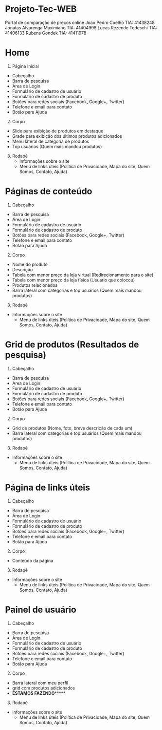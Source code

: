 # Projeto-Tec-WEB
Portal de comparação de preços online 
Joao Pedro Coelho TIA: 41438248
Jonatas Alvarenga Maximiano TIA: 41404998
Lucas Rezende Tedeschi TIA: 41406133
Rubens Gondek TIA: 41411978

# Home
1. Página Inicial
*  Cabeçalho
  * Barra de pesquisa
  * Área de Login 
  * Formulário de cadastro de usuário
  * Formulário de cadastro de produto
  * Botões para redes sociais (Facebook, Google+, Twitter)
  * Telefone e email para contato
  * Botão para Ajuda 
2. Corpo
  * Slide para exibição de produtos em destaque
  * Grade para exibição dos últimos produtos adicionados
  * Menu lateral de categoria de produtos
  * Top usuários (Quem mais mandou produtos)
3. Rodapé
	* Informações sobre o site
	* Menu de links úteis (Política de Privacidade, Mapa do site, Quem Somos, Contato, Ajuda)

# Páginas de conteúdo
1. Cabeçalho
  * Barra de pesquisa
  * Área de Login 
  * Formulário de cadastro de usuário
  * Formulário de cadastro de produto
  * Botões para redes sociais (Facebook, Google+, Twitter)
  * Telefone e email para contato
  * Botão para Ajuda
2. Corpo
  * Nome do produto
  * Descrição
  * Tabela com menor preço da loja virtual (Redirecionamento para o site) 
  * Tabela com menor preço da loja física (Usuario que colocou)
  * Produtos relacionados
  * Barra lateral com categorias e top usuários (Quem mais mandou produtos)
3. Rodapé
  * Informações sobre o site
	* Menu de links úteis (Política de Privacidade, Mapa do site, Quem Somos, Contato, Ajuda)

# Grid de produtos (Resultados de pesquisa)
1. Cabeçalho
  * Barra de pesquisa
  * Área de Login 
  * Formulário de cadastro de usuário
  * Formulário de cadastro de produto
  * Botões para redes sociais (Facebook, Google+, Twitter)
  * Telefone e email para contato
  * Botão para Ajuda
2. Corpo
  * Grid de produtos (Nome, foto, breve descrição de cada um)
  * Barra lateral com categorias e top usuários (Quem mais mandou produtos)
3. Rodapé
  * Informações sobre o site
	* Menu de links úteis (Política de Privacidade, Mapa do site, Quem Somos, Contato, Ajuda) 
	
# Página de links úteis
1. Cabeçalho
  * Barra de pesquisa
  * Área de Login 
  * Formulário de cadastro de usuário
  * Formulário de cadastro de produto
  * Botões para redes sociais (Facebook, Google+, Twitter)
  * Telefone e email para contato
  * Botão para Ajuda
2. Corpo
  * Conteúdo da página
3. Rodapé
  * Informações sobre o site
	* Menu de links úteis (Política de Privacidade, Mapa do site, Quem Somos, Contato, Ajuda) 
	

# Painel de usuário
1. Cabeçalho
  * Barra de pesquisa
  * Área de Login 
  * Formulário de cadastro de usuário
  * Formulário de cadastro de produto
  * Botões para redes sociais (Facebook, Google+, Twitter)
  * Telefone e email para contato
  * Botão para Ajuda
2. Corpo
  * Barra lateral com meu perfil
  * grid com produtos adicionados
  * **************ESTAMOS FAZENDO*******************	
3. Rodapé
  * Informações sobre o site
	* Menu de links úteis (Política de Privacidade, Mapa do site, Quem Somos, Contato, Ajuda) 

